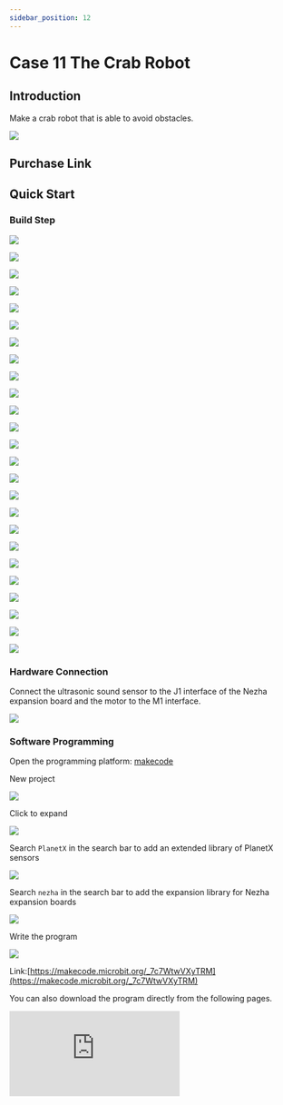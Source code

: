 ```yaml
---
sidebar_position: 12
---
```


# Case 11 The Crab Robot

## Introduction

Make a crab robot that is able to avoid obstacles.

![](./images/nezha-inventors-kit-v2-case-11-01.png)

## Purchase Link



## Quick Start

### Build Step

![](./images/nezha-inventors-kit-v2-step-11-01.png)

![](./images/nezha-inventors-kit-v2-step-11-02.png)

![](./images/nezha-inventors-kit-v2-step-11-03.png)

![](./images/nezha-inventors-kit-v2-step-11-04.png)

![](./images/nezha-inventors-kit-v2-step-11-05.png)

![](./images/nezha-inventors-kit-v2-step-11-06.png)

![](./images/nezha-inventors-kit-v2-step-11-07.png)

![](./images/nezha-inventors-kit-v2-step-11-08.png)

![](./images/nezha-inventors-kit-v2-step-11-09.png)

![](./images/nezha-inventors-kit-v2-step-11-10.png)

![](./images/nezha-inventors-kit-v2-step-11-11.png)

![](./images/nezha-inventors-kit-v2-step-11-12.png)

![](./images/nezha-inventors-kit-v2-step-11-13.png)

![](./images/nezha-inventors-kit-v2-step-11-14.png)

![](./images/nezha-inventors-kit-v2-step-11-15.png)

![](./images/nezha-inventors-kit-v2-step-11-16.png)

![](./images/nezha-inventors-kit-v2-step-11-17.png)

![](./images/nezha-inventors-kit-v2-step-11-18.png)

![](./images/nezha-inventors-kit-v2-step-11-19.png)

![](./images/nezha-inventors-kit-v2-step-11-20.png)

![](./images/nezha-inventors-kit-v2-step-11-21.png)

![](./images/nezha-inventors-kit-v2-step-11-22.png)

![](./images/nezha-inventors-kit-v2-step-11-23.png)

![](./images/nezha-inventors-kit-v2-step-11-24.png)

![](./images/nezha-inventors-kit-v2-step-11-25.png)


### Hardware Connection

Connect the ultrasonic sound sensor to the J1 interface of the Nezha expansion board and the motor to the M1 interface.

![](./images/nezha-inventors-kit-v2-case-11-02.png)

### Software Programming

Open the programming platform: [makecode](https://makecode.microbit.org/#)

New project

![](./images/nezha-inventors-kit-v2-case-19-03.png)

Click to expand

![](./images/nezha-inventors-kit-v2-case-19-04.png)

Search `PlanetX` in the search bar to add an extended library of PlanetX sensors

![](./images/nezha-inventors-kit-v2-case-19-05.png)

Search `nezha` in the search bar to add the expansion library for Nezha expansion boards

![](./images/nezha-inventors-kit-v2-case-19-06.png)

Write the program

![](./images/nezha-inventors-kit-v2-case-11-07.png)


Link:[https://makecode.microbit.org/_7c7WtwVXyTRM](https://makecode.microbit.org/_7c7WtwVXyTRM)

You can also download the program directly from the following pages.

<div
    style={{
        position: 'relative',
        paddingBottom: '60%',
        overflow: 'hidden',
    }}
>
    <iframe
        src="https://makecode.microbit.org/_7c7WtwVXyTRM"
        frameborder="0"
        sandbox="allow-popups allow-forms allow-scripts allow-same-origin"
        style={{
            position: 'absolute',
            width: '100%',
            height: '100%',
        }}
    />
</div>

### Result

When there is an obstacle blocking the crab, the crab will walk to the side direction.

![](./images/nezha-inventors-kit-v2-case-11.gif)
